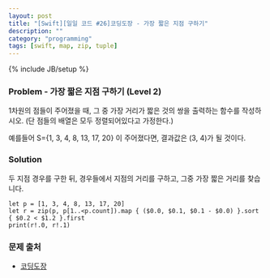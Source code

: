 ```yaml
---
layout: post
title: "[Swift][일일 코드 #26]코딩도장 - 가장 짧은 지점 구하기"
description: ""
category: "programming"
tags: [swift, map, zip, tuple]
---
```

{% include JB/setup %}

### Problem - 가장 짧은 지점 구하기 (Level 2)

1차원의 점들이 주어졌을 때, 그 중 가장 거리가 짧은 것의 쌍을 출력하는 함수를 작성하시오. (단 점들의 배열은 모두 정렬되어있다고 가정한다.)

예를들어 S={1, 3, 4, 8, 13, 17, 20} 이 주어졌다면, 결과값은 (3, 4)가 될 것이다.

### Solution

두 지점 경우를 구한 뒤, 경우들에서 지점의 거리를 구하고, 그중 가장 짧은 거리를 찾습니다.

	let p = [1, 3, 4, 8, 13, 17, 20]
	let r = zip(p, p[1..<p.count]).map { ($0.0, $0.1, $0.1 - $0.0) }.sort { $0.2 < $1.2 }.first
	print(r!.0, r!.1)

### 문제 출처

* [코딩도장](http://codingdojang.com/scode/408)